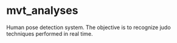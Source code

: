 # mvt_analyses
Human pose detection system. The objective is to recognize judo techniques performed in real time.
